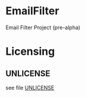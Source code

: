 # EmailFilter


Email Filter Project (pre-alpha)


# Licensing

## UNLICENSE

see file [UNLICENSE](/UNLICENSE)
